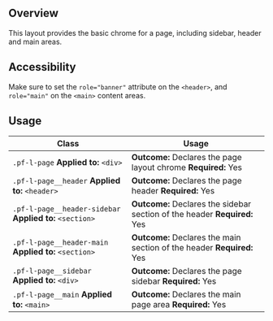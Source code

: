 ## Overview

This layout provides the basic chrome for a page, including sidebar, header and main areas.

## Accessibility

Make sure to set the `role="banner"` attribute on the `<header>`, and `role="main"` on the `<main>` content areas.

## Usage

| Class | Usage |
| -- | -- |
| `.pf-l-page` **Applied to:** `<div>` |  **Outcome:** Declares the page layout chrome **Required:** Yes |
| `.pf-l-page__header` **Applied to:** `<header>` |  **Outcome:** Declares the page header **Required:** Yes |
| `.pf-l-page__header-sidebar` **Applied to:** `<section>` |  **Outcome:** Declares the sidebar section of the header **Required:** Yes |
| `.pf-l-page__header-main` **Applied to:** `<section>` |  **Outcome:** Declares the main section of the header **Required:** Yes |
| `.pf-l-page__sidebar` **Applied to:** `<div>` |  **Outcome:** Declares the page sidebar **Required:** Yes |
| `.pf-l-page__main` **Applied to:** `<main>` |  **Outcome:** Declares the main page area **Required:** Yes |